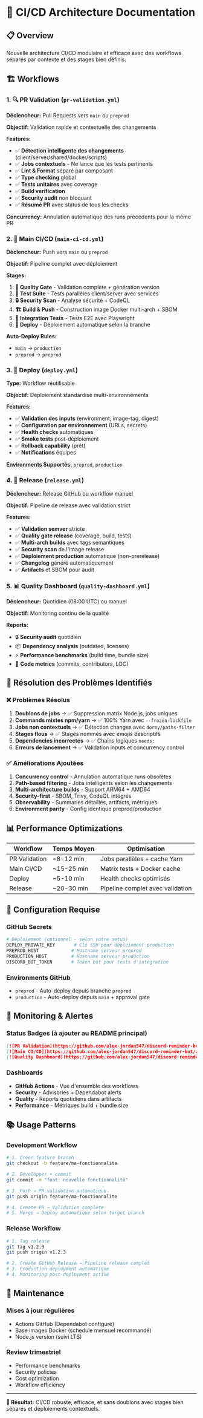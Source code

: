 # 🚀 CI/CD Architecture Documentation

## 📋 Overview

Nouvelle architecture CI/CD modulaire et efficace avec des workflows séparés par contexte et des stages bien définis.

## 🏗️ Workflows

### 1. **🔍 PR Validation** (`pr-validation.yml`)

**Déclencheur:** Pull Requests vers `main` ou `preprod`

**Objectif:** Validation rapide et contextuelle des changements

**Features:**
- ✅ **Détection intelligente des changements** (client/server/shared/docker/scripts)
- ✅ **Jobs contextuels** - Ne lance que les tests pertinents
- ✅ **Lint & Format** séparé par composant
- ✅ **Type checking** global
- ✅ **Tests unitaires** avec coverage
- ✅ **Build verification**
- ✅ **Security audit** non bloquant
- ✅ **Résumé PR** avec status de tous les checks

**Concurrency:** Annulation automatique des runs précédents pour la même PR

### 2. **🚀 Main CI/CD** (`main-ci-cd.yml`)

**Déclencheur:** Push vers `main` ou `preprod`

**Objectif:** Pipeline complet avec déploiement

**Stages:**
1. **🎯 Quality Gate** - Validation complète + génération version
2. **🧪 Test Suite** - Tests parallèles client/server avec services
3. **🔒 Security Scan** - Analyse sécurité + CodeQL
4. **🏗️ Build & Push** - Construction image Docker multi-arch + SBOM
5. **🔗 Integration Tests** - Tests E2E avec Playwright
6. **🚀 Deploy** - Déploiement automatique selon la branche

**Auto-Deploy Rules:**
- `main` → `production`
- `preprod` → `preprod`

### 3. **🚀 Deploy** (`deploy.yml`)

**Type:** Workflow réutilisable

**Objectif:** Déploiement standardisé multi-environnements

**Features:**
- ✅ **Validation des inputs** (environment, image-tag, digest)
- ✅ **Configuration par environnement** (URLs, secrets)
- ✅ **Health checks** automatiques
- ✅ **Smoke tests** post-déploiement
- ✅ **Rollback capability** (prêt)
- ✅ **Notifications** équipes

**Environments Supportés:** `preprod`, `production`

### 4. **🎉 Release** (`release.yml`)

**Déclencheur:** Release GitHub ou workflow manuel

**Objectif:** Pipeline de release avec validation strict

**Features:**
- ✅ **Validation semver** stricte
- ✅ **Quality gate release** (coverage, build, tests)
- ✅ **Multi-arch builds** avec tags semantiques
- ✅ **Security scan** de l'image release
- ✅ **Déploiement production** automatique (non-prerelease)
- ✅ **Changelog** généré automatiquement
- ✅ **Artifacts** et SBOM pour audit

### 5. **📊 Quality Dashboard** (`quality-dashboard.yml`)

**Déclencheur:** Quotidien (08:00 UTC) ou manuel

**Objectif:** Monitoring continu de la qualité

**Reports:**
- 🔒 **Security audit** quotidien
- 📦 **Dependency analysis** (outdated, licenses)
- ⚡ **Performance benchmarks** (build time, bundle size)
- 📏 **Code metrics** (commits, contributors, LOC)

## 🎯 Résolution des Problèmes Identifiés

### ❌ **Problèmes Résolus**

1. **Doublons de jobs** → ✅ Suppression matrix Node.js, jobs uniques
2. **Commands mixtes npm/yarn** → ✅ 100% Yarn avec `--frozen-lockfile`
3. **Jobs non contextuels** → ✅ Détection changes avec `dorny/paths-filter`
4. **Stages flous** → ✅ Stages nommés avec emojis descriptifs
5. **Dependencies incorrectes** → ✅ Chains logiques `needs:`
6. **Erreurs de lancement** → ✅ Validation inputs et concurrency control

### ✅ **Améliorations Ajoutées**

1. **Concurrency control** - Annulation automatique runs obsolètes
2. **Path-based filtering** - Jobs intelligents selon les changements
3. **Multi-architecture builds** - Support ARM64 + AMD64
4. **Security-first** - SBOM, Trivy, CodeQL intégrés
5. **Observability** - Summaries détaillés, artifacts, métriques
6. **Environment parity** - Config identique preprod/production

## 📊 **Performance Optimizations**

| Workflow | Temps Moyen | Optimisation |
|----------|-------------|-------------|
| PR Validation | ~8-12 min | Jobs parallèles + cache Yarn |
| Main CI/CD | ~15-25 min | Matrix tests + Docker cache |
| Deploy | ~5-10 min | Health checks optimisés |
| Release | ~20-30 min | Pipeline complet avec validation |

## 🔧 **Configuration Requise**

### GitHub Secrets
```bash
# Déploiement (optionnel - selon votre setup)
DEPLOY_PRIVATE_KEY       # Clé SSH pour déploiement production
PREPROD_HOST            # Hostname serveur preprod  
PRODUCTION_HOST         # Hostname serveur production
DISCORD_BOT_TOKEN       # Token bot pour tests d'intégration
```

### Environments GitHub
- `preprod` - Auto-deploy depuis branche `preprod`
- `production` - Auto-deploy depuis `main` + approval gate

## 🚨 **Monitoring & Alertes**

### Status Badges (à ajouter au README principal)
```markdown
[![PR Validation](https://github.com/alex-jordan547/discord-reminder-bot/actions/workflows/pr-validation.yml/badge.svg)](https://github.com/alex-jordan547/discord-reminder-bot/actions/workflows/pr-validation.yml)
[![Main CI/CD](https://github.com/alex-jordan547/discord-reminder-bot/actions/workflows/main-ci-cd.yml/badge.svg)](https://github.com/alex-jordan547/discord-reminder-bot/actions/workflows/main-ci-cd.yml)
[![Quality Dashboard](https://github.com/alex-jordan547/discord-reminder-bot/actions/workflows/quality-dashboard.yml/badge.svg)](https://github.com/alex-jordan547/discord-reminder-bot/actions/workflows/quality-dashboard.yml)
```

### Dashboards
- **GitHub Actions** - Vue d'ensemble des workflows
- **Security** - Advisories + Dependabot alerts  
- **Quality** - Reports quotidiens dans artifacts
- **Performance** - Métriques build + bundle size

## 📚 **Usage Patterns**

### Development Workflow
```bash
# 1. Créer feature branch
git checkout -b feature/ma-fonctionnalite

# 2. Développer + commit
git commit -m "feat: nouvelle fonctionnalité"

# 3. Push → PR validation automatique
git push origin feature/ma-fonctionnalite

# 4. Create PR → Validation complète
# 5. Merge → Deploy automatique selon target branch
```

### Release Workflow
```bash
# 1. Tag release
git tag v1.2.3
git push origin v1.2.3

# 2. Create GitHub Release → Pipeline release complet
# 3. Production deployment automatique
# 4. Monitoring post-deployment activé
```

## 🔄 **Maintenance**

### Mises à jour régulières
- Actions GitHub (Dependabot configuré)
- Base images Docker (schedule mensuel recommandé)
- Node.js version (suivi LTS)

### Review trimestriel
- Performance benchmarks
- Security policies  
- Cost optimization
- Workflow efficiency

---

**🎯 Résultat:** CI/CD robuste, efficace, et sans doublons avec stages bien séparés et déploiements contextuels.